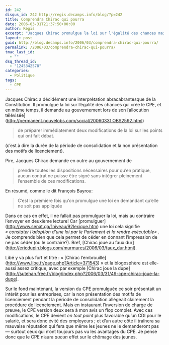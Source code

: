 ```yaml
---
id: 242
disqus_id: 242 http://regis.decamps.info/blog/?p=242
title: Comprendra Chirac qui pourra
date: 2006-03-31T21:37:50+00:00
author: Régis
excerpt: "Jacques Chirac promulgue la loi sur l'égalité des chances mais demande que le CPE ne soit pas appliqué"
layout: post
guid: http://blog.decamps.info/2006/03/comprendra-chirac-qui-pourra/
permalink: /2006/03/comprendra-chirac-qui-pourra/
tmac_last_id:
  - ""
dsq_thread_id:
  - "1245342578"
categories:
  - Politique
tags:
  - CPE
---
```

Jacques Chirac a décidément une interprétation abracabrantesque de la Constitution. Il promulgue la loi sur l’égalité des chances qui crée le CPE, et en même temps, il demande au gouvernement lors de son \[allocution télévisée\](http://permanent.nouvelobs.com/social/20060331.OBS2592.html)

> de préparer immédiatement deux modifications de la loi sur les points qui ont fait débat. 

(c’est à dire la durée de la période de consolidation et la non présentation des motifs de licenciement).

Pire, Jacques Chirac demande en outre au gouvernement de

> prendre toutes les dispositions nécessaires pour qu’en pratique, aucun contrat ne puisse être signé sans intégrer pleinement l’ensemble de ces modifications. 

En résumé, comme le dit François Bayrou:

> C’est la première fois qu’on promulgue une loi en demandant qu’elle ne soit pas appliquée 

Dans ce cas en effet, il ne fallait pas promulguer la loi, mais au contraire l’envoyer en deuxième lecture! Car \[promulguer\](http://www.senat.ga/1niveau/92lexique.htm) une loi cela signifie « _constater l’adoption d’une loi par le Parlement et la rendre exécutable_« . Je comprends bien que cela permet de céder en donnant l’impression de ne pas céder (ou le contraire?). Bref, \[Chirac joue au faux dur\](http://ericdupin.blogs.com/murmures/2006/03/faux_dur.html).

Libé y va plus fort et titre : « \[Chirac l&#8217;embrouille\](http://www.libe.fr/page.php?Article=371543) » et la blogosphère est elle-aussi assez critique, avec par exemple \[Chirac joue la dupe\](http://sutehan.free.fr/blog/index.php?2006/03/31/49-cpe-chirac-joue-la-dupe).

Sur le fond maintenant, la version du CPE promulguée ce soir présentait un intérêt pour les entreprises, car la non présentation des motifs de licenciement pendant la période de consolidation allégeait clairement la procédure de licenciement. Mais en instaurant l’inversion de charge de preuve, le CPE version deux sera à mon avis un flop complet. Avec ces modifications, le CPE devient _en tout point_ plus favorable qu’un CDI pour le salarié, et sera donc évité des employeurs ; et d’un autre côté il traînera sa mauvaise réputation qui fera que même les jeunes ne le demanderont pas &#8212; surtout ceux qui n’ont toujours pas vu les avantages du CPE. Je pense donc que le CPE n’aura _aucun_ effet sur le chômage des jeunes.
